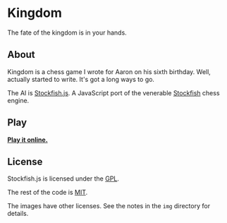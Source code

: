 <h1>Kingdom</h1>
The fate of the kingdom is in your hands.

<h2>About</h2>
Kingdom is a chess game I wrote for Aaron on his sixth birthday. Well, actually started to write. It's got a long ways to go.

The AI is <a href="https://github.com/nmrugg/stockfish.js">Stockfish.js</a>. A JavaScript port of the venerable  <a href="https://github.com/mcostalba/Stockfish">Stockfish</a> chess engine.

<h2>Play</h2>

<strong><a href="http://nmrugg.github.io/kingdom/">Play it online.</a></strong>

<h2>License</h2>

Stockfish.js is licensed under the <a href="http://opensource.org/licenses/gpl-license">GPL</a>.

The rest of the code is <a href="http://nate.mit-license.org">MIT</a>.

The images have other licenses. See the notes in the `img` directory for details.
